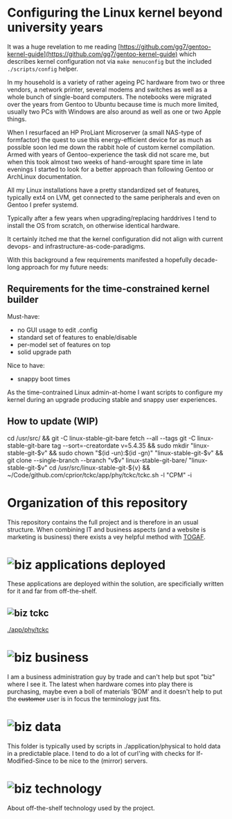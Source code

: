 # Configuring the Linux kernel beyond university years

It was a huge revelation to me reading [https://github.com/gg7/gentoo-kernel-guide](https://github.com/gg7/gentoo-kernel-guide) which describes kernel configuration not via `make menuconfig` but the included `./scripts/config` helper.

In my household is a variety of rather ageing PC hardware from two or three vendors, a network printer, several modems and switches as well as a whole bunch of single-board computers. The notebooks were migrated over the years from Gentoo to Ubuntu because time is much more limited, usually two PCs with Windows are also around as well as one or two Apple things.

When I resurfaced an HP ProLiant Microserver (a small NAS-type of formfactor) the quest to use this energy-efficient device for as much as possible soon led me down the rabbit hole of custom kernel compilation. Armed with years of Gentoo-experience the task did not scare me, but when this took almost two weeks of hand-wrought spare time in late evenings I started to look for a better approach than following Gentoo or ArchLinux documentation.

All my Linux installations have a pretty standardized set of features, typically ext4 on LVM, get connected to the same peripherals and even on Gentoo I prefer systemd.

Typically after a few years when upgrading/replacing harddrives I tend to install the OS from scratch, on otherwise identical hardware.

It certainly itched me that the kernel configuration did not align with current devops- and infrastructure-as-code-paradigms.

With this background a few requirements manifested a hopefully decade-long approach for my future needs:

## Requirements for the time-constrained kernel builder

Must-have:

- no GUI usage to edit .config
- standard set of features to enable/disable
- per-model set of features on top
- solid upgrade path

Nice to have:

- snappy boot times

As the time-contrained Linux admin-at-home I want scripts to configure my kernel during an upgrade producing stable and snappy user experiences.

## How to update (WIP)

cd /usr/src/ && git -C linux-stable-git-bare fetch --all --tags
git -C linux-stable-git-bare tag --sort=-creatordate
v=5.4.35 && sudo mkdir "linux-stable-git-$v" && sudo chown "$(id -un):$(id -gn)" "linux-stable-git-$v" && git clone --single-branch --branch "v$v" linux-stable-git-bare/ "linux-stable-git-$v"
cd /usr/src/linux-stable-git-${v} && ~/Code/github.com/cprior/tckc/app/phy/tckc/tckc.sh -l "CPM" -i

# Organization of this repository

This repository contains the full project and is therefore in an usual structure. When combining IT and business aspects (and a website is marketing is business) there exists a vey helpful method with [TOGAF](www.opengroup.org/subjectareas/enterprise/togaf "The TOGAF® framework is the de facto global standard for Enterprise Architecture.").

# ![biz][dot-app-16] applications deployed

These applications are deployed within the solution, are specificially written for it and far from off-the-shelf.

## ![biz][dot-app-16] tckc

[./app/phy/tckc](./app/phy/tckc)

# ![biz][dot-biz-16] business

I am a business administration guy by trade and can't help but spot "biz" where I see it. The latest when hardware comes into play there is purchasing, maybe even a boll of materials 'BOM' and it doesn't help to put the ~~customer~~ user is in focus the terminology just fits.

# ![biz][dot-dat-16] data

This folder is typically used by scripts in ./application/physical to hold data in a predictable place. I tend to do a lot of curl'ing with checks for If-Modified-Since to be nice to the (mirror) servers.

# ![biz][dot-tec-16] technology

About off-the-shelf technology used by the project.



[dot-biz-16]: https://user-images.githubusercontent.com/943871/32907435-4c388e1a-cb00-11e7-85e7-b060c9028399.png "biz"
[dot-dat-16]: https://user-images.githubusercontent.com/943871/32907437-4d9e39f8-cb00-11e7-8dcf-697f7439860f.png "dat"
[dot-app-16]: https://user-images.githubusercontent.com/943871/32907438-4f141938-cb00-11e7-8d9c-50723c4decef.png "app"
[dot-tec-16]: https://user-images.githubusercontent.com/943871/32907440-5032be96-cb00-11e7-8cad-d7d16083ee5b.png "tec"